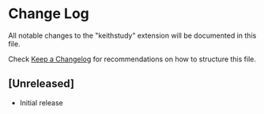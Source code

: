 # Change Log
All notable changes to the "keithstudy" extension will be documented in this file.

Check [Keep a Changelog](http://keepachangelog.com/) for recommendations on how to structure this file.

## [Unreleased]
- Initial release